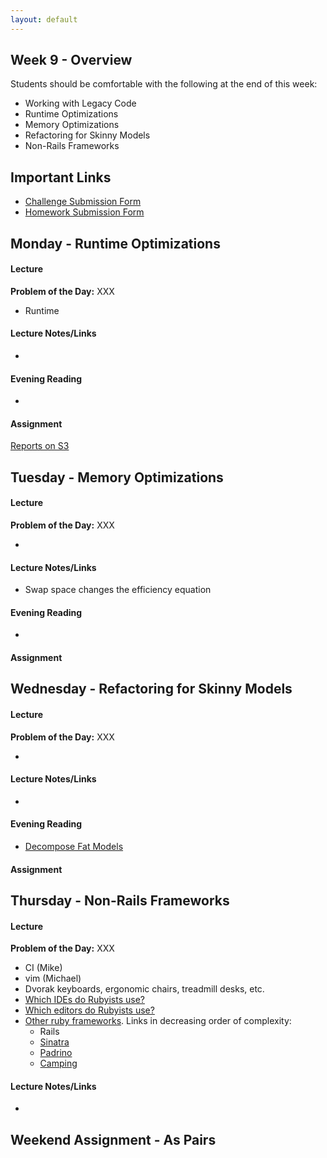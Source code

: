 ```yaml
---
layout: default
---
```


## Week 9 - Overview

Students should be comfortable with the following at the end of this week:

* Working with Legacy Code
* Runtime Optimizations
* Memory Optimizations
* Refactoring for Skinny Models
* Non-Rails Frameworks


## Important Links

* [Challenge Submission Form](http://goo.gl/forms/OzzXZL6iEF)
* [Homework Submission Form](http://goo.gl/forms/o9so3mi9Sd)


## Monday - Runtime Optimizations

#### Lecture

**Problem of the Day:** XXX

* Runtime

#### Lecture Notes/Links

*

#### Evening Reading

*

#### Assignment

[Reports on S3](https://github.com/tiyd-rails-2015-01/reports_on_s3)


## Tuesday - Memory Optimizations

#### Lecture

**Problem of the Day:** XXX

*

#### Lecture Notes/Links

* Swap space changes the efficiency equation

#### Evening Reading

*

#### Assignment




## Wednesday - Refactoring for Skinny Models

#### Lecture

**Problem of the Day:** XXX

*

#### Lecture Notes/Links

*

#### Evening Reading

* [Decompose Fat Models](http://blog.codeclimate.com/blog/2012/10/17/7-ways-to-decompose-fat-activerecord-models/)

#### Assignment




## Thursday - Non-Rails Frameworks

#### Lecture

**Problem of the Day:** XXX

* CI (Mike)
* vim (Michael)
* Dvorak keyboards, ergonomic chairs, treadmill desks, etc.
* [Which IDEs do Rubyists use?](http://www.sitepoint.com/ides-rubyists-use/?utm_source=rubyweekly&utm_medium=email)
* [Which editors do Rubyists use?](http://www.sitepoint.com/editor-rubyists-use/)
* [Other ruby frameworks](https://blog.engineyard.com/2015/life-beyond-rails-brief-look-alternate-web-frameworks-ruby).  Links in decreasing order of complexity:
  * Rails
  * [Sinatra](http://www.sinatrarb.com/)
  * [Padrino](http://www.padrinorb.com/)
  * [Camping](http://camping.io/)

#### Lecture Notes/Links

*


## Weekend Assignment - As Pairs
